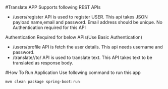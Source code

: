 #Translate APP
Supports following REST APIs 
- /users/register API is used to register USER. This api takes JSON payload name,email and password. Email address should be unique. No Authentication required for this API

Authentication Required for below APIs(Use Basic Authentication)
- /users/profile API is fetch the user details. This api needs username and password.    
- /translate/<srcLang>/to/<destLang> API is used to translate text. This API takes text to be translated as response body.


#How To Run Application
Use following command to run this app
```
mvn clean package spring-boot:run
```
    
